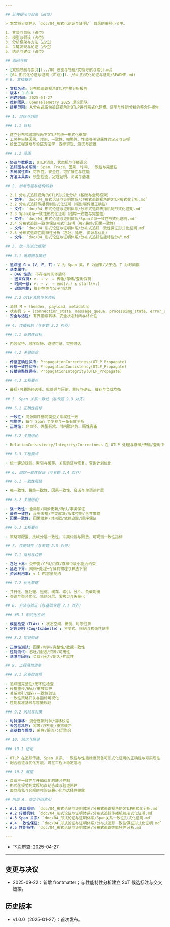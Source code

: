 ```yaml
---

## 迁移提示与目录（占位）

> 本文将分章并入 `doc/04_形式化论证与证明/` 目录的编号小节中。

1. 背景与目标（占位）
2. 模型与假设（占位）
3. 分析框架与方法（占位）
4. 关键发现与论证（占位）
5. 结论与建议（占位）

## 返回导航

- [文档导航与索引](../00_总览与导航/文档导航与索引.md)
- [04_形式化论证与证明（汇总）](../04_形式化论证与证明/README.md)
# 0. 文档概览

- 文档名称: 分布式追踪视角OTLP完整分析报告
- 版本: 1.0.0
- 创建时间: 2025-01-27
- 维护团队: OpenTelemetry 2025 理论团队
- 适用范围: 从分布式系统追踪视角对OTLP进行形式化建模、证明与性能分析的整合性报告

## 1. 目标与范围

### 1.1 目标

- 建立分布式追踪视角下OTLP的统一形式化框架
- 汇总并串联因果、时间、一致性、完整性、性能等关键属性的定义与证明
- 给出工程落地与验证方法学，支撑实现、测试与运维

### 1.2 范围

- 协议与数据面: OTLP消息、状态机与传播语义
- 追踪图与关系面: Span、Trace、因果、时间、一致性与完整性
- 系统属性面: 可靠性、安全性、可扩展性与性能
- 方法工具面: 模型检查、定理证明、测试与基准

## 2. 参考专题与结构映射

- 2.1 分布式追踪视角的OTLP形式化分析（基础与全局框架）
  - 文件: `doc/04_形式论证与证明体系/分布式追踪视角的OTLP形式化分析.md`
- 2.2 分布式追踪传播机制形式化证明（端到端传播正确性）
  - 文件: `doc/04_形式论证与证明体系/分布式追踪传播机制形式化证明.md`
- 2.3 Span关系一致性形式化证明（结构一致性与完整性）
  - 文件: `doc/04_形式论证与证明体系/Span关系一致性形式化证明.md`
- 2.4 分布式追踪一致性保证形式化证明（强/最终/因果一致性）
  - 文件: `doc/04_形式论证与证明体系/分布式追踪一致性保证形式化证明.md`
- 2.5 分布式追踪性能特性分析（吞吐、延迟、资源与优化）
  - 文件: `doc/04_形式论证与证明体系/分布式追踪性能特性分析.md`

## 3. 统一形式化框架

### 3.1 追踪图与属性

- 追踪图 G = (V, E, T): V 为 Span 集，E 为因果/父子边，T 为时间戳
- 基本属性:
  - DAG 性质: 不存在时间矛盾环
  - 因果保持: vᵢ → vⱼ ⇒ 传输/存储/查询保持
  - 时间一致: vᵢ → vⱼ ⇒ end(vᵢ) ≤ start(vⱼ)
  - 追踪完整: 根存在性与父子可达性

### 3.2 OTLP消息与状态机

- 消息 M = (header, payload, metadata)
- 状态机 S = (connection_state, message_queue, processing_state, error_state)
- 安全与活性: 有界错误转移、安全状态封闭与终止性

## 4. 传播机制（与专题 2.2 对齐）

### 4.1 正确性目标

- 内容保持、顺序保持、路径可证、完整可达

### 4.2 关键结论

- 传播正确性保持: PropagationCorrectness(OTLP_Propagate)
- 传播一致性保持: PropagationConsistency(OTLP_Propagate)
- 传播完整性保持: PropagationIntegrity(OTLP_Propagate)

### 4.3 工程要点

- 最短/可靠路径选择、批处理与压缩、重传与确认、缓存与负载均衡

## 5. Span 关系一致性（与专题 2.3 对齐）

### 5.1 正确性目标

- 一致性: 同源同目标同类型关系属性一致
- 完整性: 每个 Span 至少参与一条有效关系
- 正确性: 非自环、类型有效、时间戳非负、属性完备

### 5.2 关键结论

- RelationConsistency/Integrity/Correctness 在 OTLP 处理与存储/传输/查询中保持

### 5.3 工程要点

- 统一建边规则、索引与缓存、关系验证与修复、查询计划优化

## 6. 追踪一致性保证（与专题 2.4 对齐）

### 6.1 一致性层级

- 强一致性、最终一致性、因果一致性、会话与单调读扩展

### 6.2 关键结论

- 强一致性: 全局锁/同步更新/确认/事务保证
- 最终一致性: 异步传播/冲突解决/版本控制/合并策略
- 因果一致性: 因果维护/时间戳/依赖追踪/顺序保证

### 6.3 工程要点

- 策略可配置、按域分层一致性、冲突仲裁与回放、可观测一致性指标

## 7. 性能特性（与专题 2.5 对齐）

### 7.1 指标与边界

- 吞吐上界: 受带宽/CPU/内存/存储中最小能力约束
- 延迟下界: 网络+处理+存储的物理与算法下限
- 资源利用率: ≤ 1 的容量制约

### 7.2 优化策略

- 并行化、批处理、压缩、缓存、索引、分片、负载均衡
- 查询与聚合优化、冷热分层、零拷贝与矢量化

## 8. 方法与验证（与基础专题 2.1 对齐）

### #8.1 形式化方法

- 模型检查（TLA+）: 状态空间、反例、时序性质
- 定理证明（Coq/Isabelle）: 不变式、归纳与构造性证明

### 8.2 实证验证

- 正确性测试: 因果/时间/完整性/数据一致性
- 性能测试: 吞吐/延迟/资源/可用性
- 基准与回归: 负载/压力/耐久/扩展性

## 9. 工程落地清单

### 9.1 必备检查项

- 追踪图完整性/无环性检查
- 传播重传/确认/重放保护
- 关系索引/缓存/一致性验证
- 一致性策略开关与指标可视化
- 性能基准基线与容量规划

### 9.2 风险与对策

- 时钟漂移: 混合逻辑时钟/偏移校准
- 丢包与乱序: 幂等/序列化/重排缓冲
- 高基数与爆发: 采样/限流/分层聚合

## 10. 结论与展望

### 10.1 结论

- OTLP 在追踪传播、Span 关系、一致性与性能维度具备可形式化证明的正确性与可实现性
- 配合验证与优化方法，可在工程上稳定落地

### 10.2 展望

- 自适应一致性与开销优化的联合控制
- 形式化规范到实现的自动合成与验证闭环
- 面向隐私与合规的可验证最小化与选择性披露

## 附录 A. 交叉引用索引

- A.1 基础框架: `doc/04_形式论证与证明体系/分布式追踪视角的OTLP形式化分析.md`
- A.2 传播机制: `doc/04_形式论证与证明体系/分布式追踪传播机制形式化证明.md`
- A.3 Span 关系: `doc/04_形式论证与证明体系/Span关系一致性形式化证明.md`
- A.4 一致性保证: `doc/04_形式论证与证明体系/分布式追踪一致性保证形式化证明.md`
- A.5 性能特性: `doc/04_形式论证与证明体系/分布式追踪性能特性分析.md`

---
```


- 下次审查: 2025-04-27

---

## 变更与决议

- 2025-09-22：新增 frontmatter；与性能特性分析建立 SoT 候选标注与交叉链接。

## 历史版本

- v1.0.0（2025-01-27）：首次发布。
